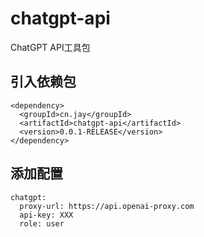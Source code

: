 # chatgpt-api
ChatGPT API工具包

## 引入依赖包
```
<dependency>
  <groupId>cn.jay</groupId>
  <artifactId>chatgpt-api</artifactId>
  <version>0.0.1-RELEASE</version>
</dependency>
```

## 添加配置
```
chatgpt:
  proxy-url: https://api.openai-proxy.com
  api-key: XXX
  role: user
```
